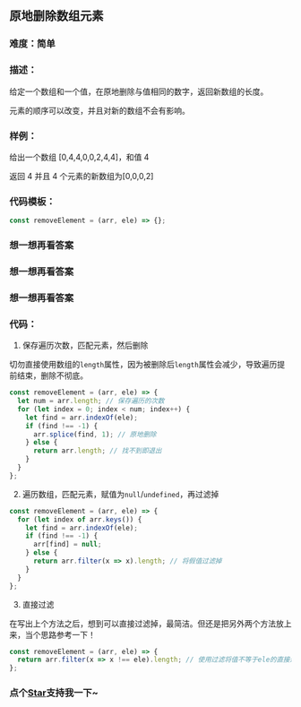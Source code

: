 ## 原地删除数组元素

### 难度：简单

### 描述：

给定一个数组和一个值，在原地删除与值相同的数字，返回新数组的长度。

元素的顺序可以改变，并且对新的数组不会有影响。

### 样例：

给出一个数组 [0,4,4,0,0,2,4,4]，和值 4

返回 4 并且 4 个元素的新数组为[0,0,0,2]

### 代码模板：

```js
const removeElement = (arr, ele) => {};
```

### 想一想再看答案

### 想一想再看答案

### 想一想再看答案

### 代码：

1. 保存遍历次数，匹配元素，然后删除

切勿直接使用数组的`length`属性，因为被删除后`length`属性会减少，导致遍历提前结束，删除不彻底。

```js
const removeElement = (arr, ele) => {
  let num = arr.length; // 保存遍历的次数
  for (let index = 0; index < num; index++) {
    let find = arr.indexOf(ele);
    if (find !== -1) {
      arr.splice(find, 1); // 原地删除
    } else {
      return arr.length; // 找不到即退出
    }
  }
};
```

2. 遍历数组，匹配元素，赋值为`null`/`undefined`，再过滤掉

```js
const removeElement = (arr, ele) => {
  for (let index of arr.keys()) {
    let find = arr.indexOf(ele);
    if (find !== -1) {
      arr[find] = null;
    } else {
      return arr.filter(x => x).length; // 将假值过滤掉
    }
  }
};
```

3. 直接过滤

在写出上个方法之后，想到可以直接过滤掉，最简洁。但还是把另外两个方法放上来，当个思路参考一下！

```js
const removeElement = (arr, ele) => {
  return arr.filter(x => x !== ele).length; // 使用过滤将值不等于ele的直接过滤出来，返回长度
};
```
<!-- 特殊字符串：用于修改/删除markdown的结尾提示语-OBKoro1 -->
### 点个[Star](https://github.com/OBKoro1/Brush_algorithm)支持我一下~

<!-- '特殊字符串：用于删除编译后的issue组件-OBKoro1 -->
<!-- more -->
<comment-comment/>
